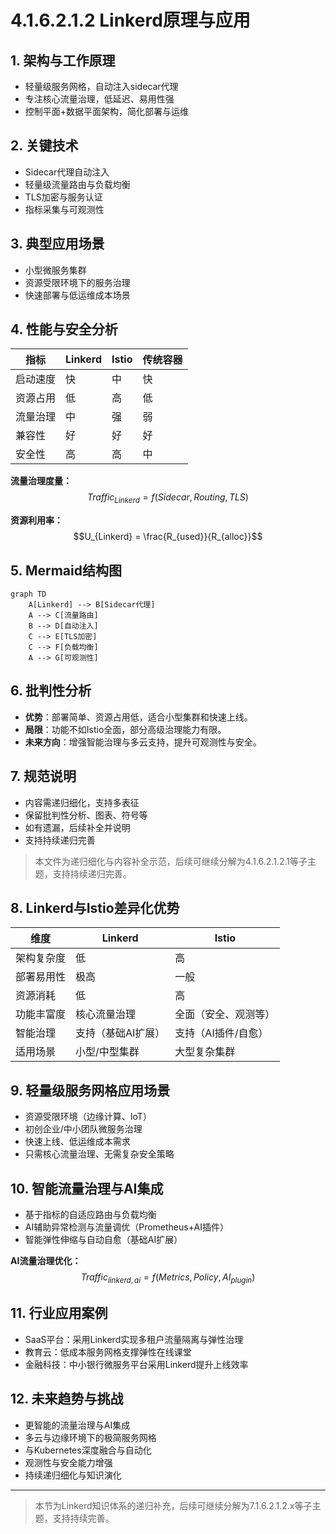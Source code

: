 # 4.1.6.2.1.2 Linkerd原理与应用

## 1. 架构与工作原理

- 轻量级服务网格，自动注入sidecar代理
- 专注核心流量治理，低延迟、易用性强
- 控制平面+数据平面架构，简化部署与运维

## 2. 关键技术

- Sidecar代理自动注入
- 轻量级流量路由与负载均衡
- TLS加密与服务认证
- 指标采集与可观测性

## 3. 典型应用场景

- 小型微服务集群
- 资源受限环境下的服务治理
- 快速部署与低运维成本场景

## 4. 性能与安全分析

| 指标     | Linkerd     | Istio     | 传统容器 |
|----------|-------------|-----------|----------|
| 启动速度 | 快          | 中        | 快       |
| 资源占用 | 低          | 高        | 低       |
| 流量治理 | 中          | 强        | 弱       |
| 兼容性   | 好          | 好        | 好       |
| 安全性   | 高          | 高        | 中       |

**流量治理度量：**
$$Traffic_{Linkerd} = f(Sidecar, Routing, TLS)$$

**资源利用率：**
$$U_{Linkerd} = \frac{R_{used}}{R_{alloc}}$$

## 5. Mermaid结构图

```mermaid
graph TD
    A[Linkerd] --> B[Sidecar代理]
    A --> C[流量路由]
    B --> D[自动注入]
    C --> E[TLS加密]
    C --> F[负载均衡]
    A --> G[可观测性]
```

## 6. 批判性分析

- **优势**：部署简单、资源占用低，适合小型集群和快速上线。
- **局限**：功能不如Istio全面，部分高级治理能力有限。
- **未来方向**：增强智能治理与多云支持，提升可观测性与安全。

## 7. 规范说明

- 内容需递归细化，支持多表征
- 保留批判性分析、图表、符号等
- 如有遗漏，后续补全并说明
- 支持持续递归完善

> 本文件为递归细化与内容补全示范，后续可继续分解为4.1.6.2.1.2.1等子主题，支持持续递归完善。

## 8. Linkerd与Istio差异化优势

| 维度         | Linkerd              | Istio                |
|--------------|---------------------|----------------------|
| 架构复杂度   | 低                  | 高                   |
| 部署易用性   | 极高                | 一般                 |
| 资源消耗     | 低                  | 高                   |
| 功能丰富度   | 核心流量治理        | 全面（安全、观测等） |
| 智能治理     | 支持（基础AI扩展）  | 支持（AI插件/自愈）  |
| 适用场景     | 小型/中型集群       | 大型复杂集群         |

## 9. 轻量级服务网格应用场景

- 资源受限环境（边缘计算、IoT）
- 初创企业/中小团队微服务治理
- 快速上线、低运维成本需求
- 只需核心流量治理、无需复杂安全策略

## 10. 智能流量治理与AI集成

- 基于指标的自适应路由与负载均衡
- AI辅助异常检测与流量调优（Prometheus+AI插件）
- 智能弹性伸缩与自动自愈（基础AI扩展）

**AI流量治理优化：**
$$Traffic_{linkerd,ai} = f(Metrics, Policy, AI_{plugin})$$

## 11. 行业应用案例

- SaaS平台：采用Linkerd实现多租户流量隔离与弹性治理
- 教育云：低成本服务网格支撑弹性在线课堂
- 金融科技：中小银行微服务平台采用Linkerd提升上线效率

## 12. 未来趋势与挑战

- 更智能的流量治理与AI集成
- 多云与边缘环境下的极简服务网格
- 与Kubernetes深度融合与自动化
- 观测性与安全能力增强
- 持续递归细化与知识演化

---
> 本节为Linkerd知识体系的递归补充，后续可继续分解为7.1.6.2.1.2.x等子主题，支持持续完善。
